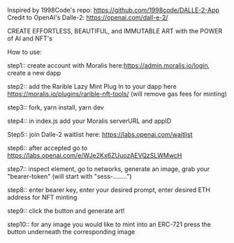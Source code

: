 Inspired by 1998Code's repo: https://github.com/1998code/DALLE-2-App
Credit to OpenAI's Dalle-2: https://openai.com/dall-e-2/

CREATE EFFORTLESS, BEAUTIFUL, and IMMUTABLE ART with the POWER of AI and NFT's

How to use:

step1:: create account with Moralis here:https://admin.moralis.io/login, create a new dapp 

step2:: add the Rarible Lazy Mint Plug In to your dapp here https://moralis.io/plugins/rarible-nft-tools/ (will remove gas fees for minting)

step3:: fork, yarn install, yarn dev

step4:: in index.js add your Moralis serverURL and appID

Step5:: join Dalle-2 waitlist here: https://labs.openai.com/waitlist

step6:: after accepted go to https://labs.openai.com/e/WJe2Kx6ZUuozAEVQzSLWMwcH

step7:: inspect element, go to networks, generate an image, grab your "bearer-token" (will start with "sess-........")

step8:: enter bearer key, enter your desired prompt, enter desired ETH address for NFT minting

step9:: click the button and generate art!

step10:: for any image you would like to mint into an ERC-721 press the button underneath the corresponding image
